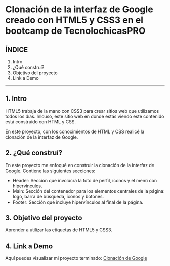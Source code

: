 # Clonación de la interfaz de Google creado con HTML5 y CSS3 en el bootcamp de TecnolochicasPRO


## ÍNDICE

1. Intro
2. ¿Qué construí?
4. Objetivo del proyecto
5. Link a Demo

****

## 1. Intro
HTML5 trabaja de la mano con CSS3 para crear sitios web que utilizamos todos los días. Inlcuso, este sitio web en donde estás viendo este contenido está construido con HTML y CSS.

En este proyecto, con los conocimientos de HTML y CSS realicé la clonación de la interfaz de Google.

## 2. ¿Qué construí?
En este proyecto me enfoqué en construir la clonación de la interfaz de Google.
Contiene las siguientes secciones: 

- Header: Sección que involucra la foto de perfil, íconos y el menú con hipervínculos.
- Main: Sección del contenedor para los elementos centrales de la página: logo, barra de búsqueda, íconos y botones.
- Footer: Sección que incluye hipervínculos al final de la página.

## 3. Objetivo del proyecto
Aprender a utilizar las etiquetas de HTML5 y CSS3.

## 4. Link a Demo
Aquí puedes visualizar mi proyecto terminado: [Clonación de Google](https://stirring-dasik-00009f.netlify.app/) 
